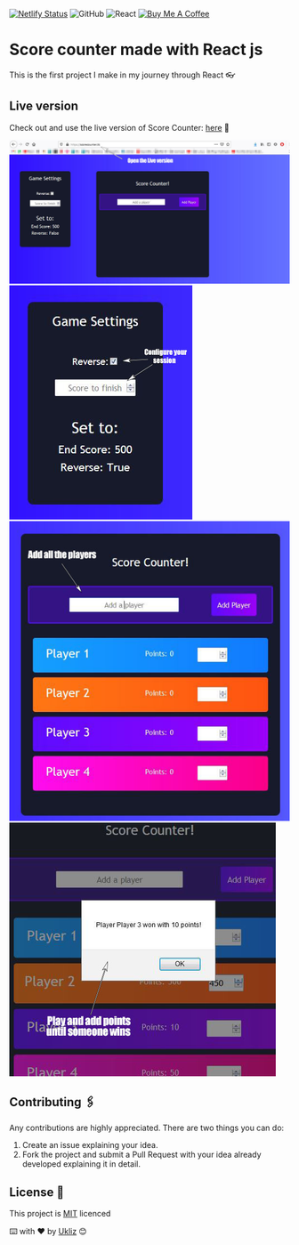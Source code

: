 [![Netlify Status](https://api.netlify.com/api/v1/badges/860a8714-466a-4ce8-bdff-c36679de8a22/deploy-status)](https://app.netlify.com/sites/score-counter/deploys) ![GitHub](https://img.shields.io/github/license/Uklizdev/React-Score-Counter?style=for-the-badge) ![React](https://img.shields.io/badge/React-20232A?style=for-the-badge&logo=react&logoColor=61DAFB) <a href="https://www.buymeacoffee.com/ukliz" target="_blank"><img src="https://cdn.buymeacoffee.com/buttons/default-orange.png" alt="Buy Me A Coffee" height="28" width="130"></a>

# Score counter made with React js

This is the first project I make in my journey through React 👓

## Live version

Check out and use the live version of Score Counter: [here](https://scorecounter.tk/) 📡

![MainScreen](./Images/Main.JPG)
![Settings](./Images/Settings.JPG)
![Players](./Images/AddPlayers.JPG)
![Victory](./Images/Victory.JPG)

## Contributing 🖇️

Any contributions are highly appreciated. There are two things you can do:

1. Create an issue explaining your idea.
2. Fork the project and submit a Pull Request with your idea already developed explaining it in detail.

## License 📄

This project is [MIT](https://choosealicense.com/licenses/mit/) licenced

⌨️ with ❤️ by [Ukliz](https://github.com/Uklizdev) 😊
